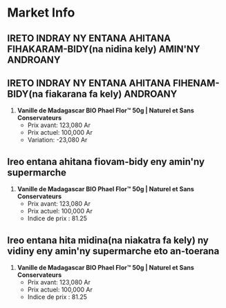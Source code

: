 # Market Info

## IRETO INDRAY NY ENTANA AHITANA FIHAKARAM-BIDY(na nidina kely) AMIN'NY ANDROANY

## IRETO INDRAY NY ENTANA AHITANA FIHENAM-BIDY(na fiakarana fa kely) ANDROANY

1. **Vanille de Madagascar BIO Phael Flor™ 50g | Naturel et Sans Conservateurs**
   - Prix avant: 123,080 Ar
   - Prix actuel: 100,000 Ar
   - Variation: -23,080 Ar

## Ireo entana ahitana fiovam-bidy eny amin'ny supermarche

1. **Vanille de Madagascar BIO Phael Flor™ 50g | Naturel et Sans Conservateurs**
   - Prix avant: 123,080 Ar
   - Prix actuel: 100,000 Ar
   - Indice de prix : 81.25

## Ireo entana hita midina(na niakatra fa kely) ny vidiny eny amin'ny supermarche eto an-toerana

1. **Vanille de Madagascar BIO Phael Flor™ 50g | Naturel et Sans Conservateurs**
   - Prix avant: 123,080 Ar
   - Prix actuel: 100,000 Ar
   - Indice de prix : 81.25

